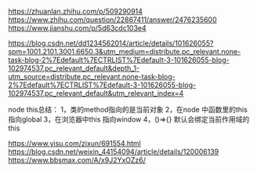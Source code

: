 https://zhuanlan.zhihu.com/p/509290914
https://www.zhihu.com/question/22867411/answer/2476235600
https://www.jianshu.com/p/5d63cdc103e4


https://blog.csdn.net/dd1234562014/article/details/101626055?spm=1001.2101.3001.6650.3&utm_medium=distribute.pc_relevant.none-task-blog-2%7Edefault%7ECTRLIST%7Edefault-3-101626055-blog-102974537.pc_relevant_default&depth_1-utm_source=distribute.pc_relevant.none-task-blog-2%7Edefault%7ECTRLIST%7Edefault-3-101626055-blog-102974537.pc_relevant_default&utm_relevant_index=4


node this总结：
1，类的method指向的是当前对象
2，在node 中函数里的this 指向global
3，在浏览器中this 指向window
4，()=>{} 默认会绑定当前作用域的 this

https://www.yisu.com/zixun/691554.html
https://blog.csdn.net/weixin_44154094/article/details/120006139
https://www.bbsmax.com/A/x9J2YxOZz6/

